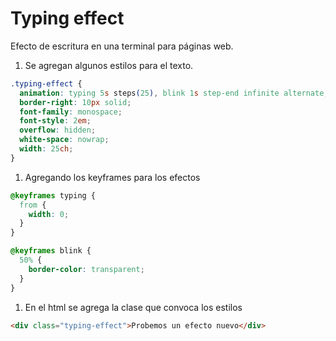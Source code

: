 # Typing effect
Efecto de escritura en una terminal para páginas web.

1. Se agregan algunos estilos para el texto.
```css
.typing-effect {
  animation: typing 5s steps(25), blink 1s step-end infinite alternate;
  border-right: 10px solid;
  font-family: monospace;
  font-style: 2em;
  overflow: hidden;
  white-space: nowrap;
  width: 25ch;
}
```


1. Agregando los keyframes para los efectos
```css
@keyframes typing {
  from {
    width: 0;
  }
}

@keyframes blink {
  50% {
    border-color: transparent;
  }
}

```

1. En el html se agrega la clase que convoca los estilos
```html
<div class="typing-effect">Probemos un efecto nuevo</div>
```
